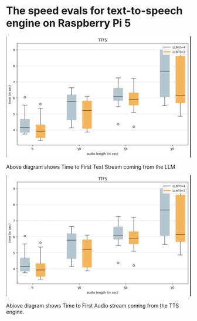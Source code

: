# The speed evals for text-to-speech engine on Raspberry Pi 5

![](../../assets/ttfs_2_vs_4_threads_llm_with_tts.png)

Above diagram shows Time to First Text Stream coming from the LLM



![](../../assets/ttfs_2_vs_4_threads_llm_with_tts.png)

Abiove diagram shows Time to First Audio stream coming from the TTS engine.